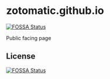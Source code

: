 # zotomatic.github.io
[![FOSSA Status](https://app.fossa.io/api/projects/git%2Bgithub.com%2Fzotomatic%2Fzotomatic.github.io.svg?type=shield)](https://app.fossa.io/projects/git%2Bgithub.com%2Fzotomatic%2Fzotomatic.github.io?ref=badge_shield)

Public facing page


## License
[![FOSSA Status](https://app.fossa.io/api/projects/git%2Bgithub.com%2Fzotomatic%2Fzotomatic.github.io.svg?type=large)](https://app.fossa.io/projects/git%2Bgithub.com%2Fzotomatic%2Fzotomatic.github.io?ref=badge_large)